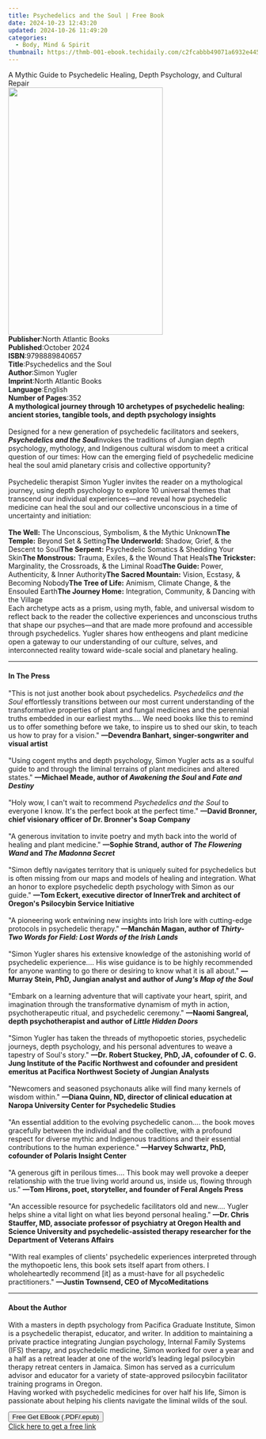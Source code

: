 ```yaml
---
title: Psychedelics and the Soul | Free Book
date: 2024-10-23 12:43:20
updated: 2024-10-26 11:49:20
categories:
  - Body, Mind & Spirit
thumbnail: https://thmb-001-ebook.techidaily.com/c2fcabbb49071a6932e44538c2999b171744c6f63801697a7a6a918a366a33b9.jpg
---
```

<main id="book-container">
  <div class="flex flex-col">
    <div class="book-brief flex-1 py-6 px-4 sm:p-6 md:py-10 md:px-8">
      <!-- brief-->
      <div class="book-brief-main">
        A Mythic Guide to Psychedelic Healing, Depth Psychology, and Cultural
        Repair
      </div>
    </div>
    <div
      class="book-meta-info flex-1 grid gap-4 col-start-1 col-end-3 row-start-1 sm:mb-6 sm:grid-cols-4 lg:gap-6 lg:col-start-2 lg:row-end-6 lg:row-span-6 lg:mb-0"
    >
      <div
        class="book-meta-info-left place-content-center mt-4 p-4 text-sm leading-6 col-start-2 col-span-2 dark:text-slate-400"
      >
        <img
          class="w-full h-500 object-cover rounded-lg sm:h-255 sm:col-span-2 lg:col-span-full"
          src="https://img-001-ebook.techidaily.com/0bf9d2152657c111839e29acb6b8e859723449e17c8ecc0f26b578242d30248d.jpg"
          alt=""
          width="312"
          height="500"
        />
      </div>
      <div
        class="book-meta-info-right mt-2 col-start-1 row-start-2 col-span-3 self-center"
      >
        <!-- meta data  -->
        <div class="flex flex-col px-4 md:px-8">
          <div class="flex-1">
            <strong>Publisher</strong>:<span class="px-2"
              >North Atlantic Books</span
            >
          </div>
          <div class="flex-1">
            <strong>Published</strong>:<span class="px-2">October 2024</span>
          </div>
          <div class="flex-1">
            <strong>ISBN</strong>:<span class="px-2">9798889840657</span>
          </div>
          <div class="flex-1">
            <strong>Title</strong>:<span class="px-2"
              >Psychedelics and the Soul</span
            >
          </div>
          <div class="flex-1">
            <strong>Author</strong>:<span class="px-2">Simon Yugler</span>
          </div>
          <div class="flex-1">
            <strong>Imprint</strong>:<span class="px-2"
              >North Atlantic Books</span
            >
          </div>
          <div class="flex-1">
            <strong>Language</strong>:<span class="px-2">English</span>
          </div>
          <div class="flex-1">
            <strong>Number of Pages</strong>:<span class="px-2">352</span>
          </div>
        </div>
      </div>
    </div>
    <div class="book-description flex-1 py-6 px-4 sm:p-6 md:py-10 md:px-8">
      <div class="book-description-main">
        <div accordion-content="" id="description">
          <b
            >A mythological journey through 10 archetypes of psychedelic
            healing: ancient stories, tangible tools, and depth psychology
            insights</b
          ><br /><br />Designed for a new generation of psychedelic facilitators
          and seekers, <b><i>Psychedelics and the Soul</i></b
          >invokes the traditions of Jungian depth psychology, mythology, and
          Indigenous cultural wisdom to meet a critical question of our times:
          How can the emerging field of psychedelic medicine heal the soul amid
          planetary crisis and collective opportunity?<br /><br />Psychedelic
          therapist Simon Yugler invites the reader on a mythological journey,
          using depth psychology to explore 10 universal themes that transcend
          our individual experiences—and reveal how psychedelic medicine can
          heal the soul and our collective unconscious in a time of uncertainty
          and initiation:<br /><br /><b>The Well:</b> The Unconscious,
          Symbolism, &amp; the Mythic Unknown<b>The Temple:</b> Beyond Set &amp;
          Setting<b>The Underworld:</b> Shadow, Grief, &amp; the Descent to
          Soul<b>The Serpent:</b> Psychedelic Somatics &amp; Shedding Your
          Skin<b>The Monstrous:</b> Trauma, Exiles, &amp; the Wound That Heals<b
            >The Trickster:</b
          >
          Marginality, the Crossroads, &amp; the Liminal Road<b>The Guide: </b
          >Power, Authenticity, &amp; Inner Authority<b>The Sacred Mountain:</b>
          Vision,&nbsp;Ecstasy, &amp; Becoming Nobody<b>The Tree of Life:</b>
          Animism, Climate Change, &amp; the Ensouled Earth<b
            >The Journey Home:</b
          >
          Integration, Community, &amp; Dancing with the Village<br />Each
          archetype acts as a prism, using myth, fable, and universal wisdom to
          reflect back to the reader the collective experiences and unconscious
          truths that shape our psyches—and that are made more profound and
          accessible through psychedelics. Yugler shares how entheogens and
          plant medicine open a gateway to our understanding of our culture,
          selves, and interconnected reality toward wide-scale social and
          planetary healing.
        </div>
        <div class="accordion-fader"></div>
      </div>
    </div>
    <div class="book-excerpts flex-1 py-6 px-4 sm:p-6 md:py-10 md:px-8">
      <!-- excerpts-->
      <div class="book-excerpts-main">
        <hr />
        <h4 class="placeholder placeholder-heading">
          <span>In The Press</span>
        </h4>
        <p>
          "This is not just another book about psychedelics.
          <i>Psychedelics and the Soul</i> effortlessly transitions between our
          most current understanding of the transformative properties of plant
          and fungal medicines and the perennial truths embedded in our earliest
          myths.... We need books like this to remind us to offer something
          before we take, to inspire us to shed our skin, to teach us how to
          pray for a vision."
          <b>—Devendra Banhart, singer-songwriter and visual artist</b
          ><br /><br />"Using cogent myths and depth psychology, Simon Yugler
          acts as a soulful guide to and through the liminal terrains of plant
          medicines and altered states."
          <b
            >—Michael Meade, author of <i>Awakening the Soul</i> and
            <i>Fate and Destiny</i></b
          ><br /><br />"Holy wow, I can't wait to recommend
          <i>Psychedelics and the Soul</i> to everyone I know. It's the perfect
          book at the perfect time."
          <b
            >—David Bronner, chief visionary officer of Dr. Bronner's Soap
            Company</b
          ><br /><br />"A generous invitation to invite poetry and myth back
          into the world of healing and plant medicine."
          <b
            >—Sophie Strand, author of <i>The Flowering Wand </i>and
            <i>The Madonna Secret<br /><br /></i></b
          >"Simon deftly navigates territory that is uniquely suited for
          psychedelics but is often missing from our maps and models of healing
          and integration. What an honor to explore psychedelic depth psychology
          with Simon as our guide."
          <b
            >—Tom Eckert, executive director of InnerTrek and architect of
            Oregon's Psilocybin Service Initiative</b
          ><br /><br />"A pioneering work entwining new insights into Irish lore
          with cutting-edge protocols in psychedelic therapy."
          <b>—Manchán Magan, author of</b
          ><i
            ><b> Thirty-Two Words for Field: Lost Words of the Irish Lands</b
            ><br /></i
          ><br />"Simon Yugler shares his extensive knowledge of the astonishing
          world of psychedelic experience.... His wise guidance is to be highly
          recommended for anyone wanting to go there or desiring to know what it
          is all about."
          <b
            >—Murray Stein, PhD, Jungian analyst and author of
            <i>Jung's Map of the Soul</i></b
          ><br /><br />"Embark on a learning adventure that will captivate your
          heart, spirit, and imagination through the transformative dynamism of
          myth in action, psychotherapeutic ritual, and psychedelic ceremony."
          <b
            >—Naomi Sangreal, depth psychotherapist and author of
            <i>Little Hidden Doors<br /><br /></i></b
          >"Simon Yugler has taken the threads of mythopoetic stories,
          psychedelic journeys, depth psychology, and his personal adventures to
          weave a tapestry of Soul's story."
          <b
            >—Dr. Robert Stuckey, PhD, JA, cofounder of C. G. Jung Institute of
            the Pacific Northwest and cofounder and president emeritus at
            Pacifica Northwest Society of Jungian Analysts</b
          ><br /><br />"Newcomers and seasoned psychonauts alike will find many
          kernels of wisdom within."
          <b
            >—Diana Quinn, ND, director of clinical education at Naropa
            University Center for Psychedelic Studies<br /><br /></b
          >"An essential addition to the evolving psychedelic canon.... the book
          moves gracefully between the individual and the collective, with a
          profound respect for diverse mythic and Indigenous traditions and
          their essential contributions to the human experience."
          <b>—Harvey Schwartz, PhD, cofounder of Polaris Insight Center<br /></b
          ><br />"A generous gift in perilous times.... This book may well
          provoke a deeper relationship with the true living world around us,
          inside us, flowing through us."
          <b
            >—Tom Hirons, poet, storyteller, and founder of Feral Angels
            Press<br /><br /></b
          >"An accessible resource for psychedelic facilitators old and
          new....&nbsp;Yugler helps shine a vital light on what lies beyond
          personal healing."
          <b
            >—Dr. Chris Stauffer, MD, associate professor of psychiatry at
            Oregon Health and Science University and psychedelic-assisted
            therapy researcher for the Department of Veterans Affairs</b
          ><br /><br />"With real examples of clients' psychedelic experiences
          interpreted through the mythopoetic lens, this book sets itself apart
          from others. I wholeheartedly recommend [it] as a must-have for all
          psychedelic practitioners."
          <b>—Justin Townsend, CEO of MycoMeditations</b>
        </p>
      </div>
    </div>
    <div class="book-about-author flex-1 py-6 px-4 sm:p-6 md:py-10 md:px-8">
      <!-- about author-->
      <div class="book-main-author-main">
        <hr />
        <h4 class="placeholder placeholder-heading">
          <span>About the Author</span>
        </h4>
        <p>
          With a masters in depth psychology from Pacifica Graduate Institute,
          Simon is a psychedelic therapist, educator, and writer. In addition to
          maintaining a private practice integrating Jungian psychology,
          Internal Family Systems (IFS) therapy, and psychedelic medicine, Simon
          worked for over a year and a half as a retreat leader at one of the
          world’s leading legal psilocybin therapy retreat centers in Jamaica.
          Simon has served as a curriculum advisor and educator for a variety of
          state-approved psilocybin facilitator training programs in
          Oregon.&nbsp;<br />Having worked with psychedelic medicines for over
          half his life, Simon is passionate about helping his clients navigate
          the liminal wilds of the soul.
        </p>
      </div>
    </div>
    <div class="book-free-get flex-1 py-6 px-4 sm:p-6 md:py-10 md:px-8">
      <button
        id="btn-free-get"
        class="bg-blue-500 hover:bg-blue-700 text-white font-bold py-2 px-4 rounded"
      >
        Free Get EBook (.PDF/.epub)
      </button>
      <div id="countdown-display" class="px-2 text-lg mt-2"></div>
      <a
        id="free-link"
        class="hidden bg-blue-500 hover:bg-blue-700 text-white font-bold py-2 px-4 rounded"
        href="https://www.ebooks.com/en-us/book/211181674/psychedelics-and-the-soul/simon-yugler/"
        target="_blank"
        >Click here to get a free link</a
      >
    </div>
    <script>
      let countdownTime = 0;
      let countdownInterval = null;
      document
        .getElementById('btn-free-get')
        .addEventListener('click', startCountdown);
      function startCountdown() {
        countdownTime = new Date().getTime() + 60000 * 3;
        countdownInterval = setInterval(updateCountdown, 1000);
        document.getElementById('btn-free-get').disabled = true;
        document
          .getElementById('btn-free-get')
          .classList.add('bg-gray-500', 'cursor-not-allowed');
      }
      function updateCountdown() {
        let currentTime = new Date().getTime();
        let timeLeft = countdownTime - currentTime;
        let secondsLeft = Math.floor(timeLeft / 1000);
        document.getElementById('countdown-display').innerHTML =
          `Remaining time: ${secondsLeft} seconds.`;
        if (secondsLeft <= 0) {
          clearInterval(countdownInterval);
          document.getElementById('btn-free-get').classList.add('hidden');
          document.getElementById('free-link').classList.remove('hidden');
          document.getElementById('countdown-display').innerHTML = '';
        }
      }
    </script>
  </div>
</main>
